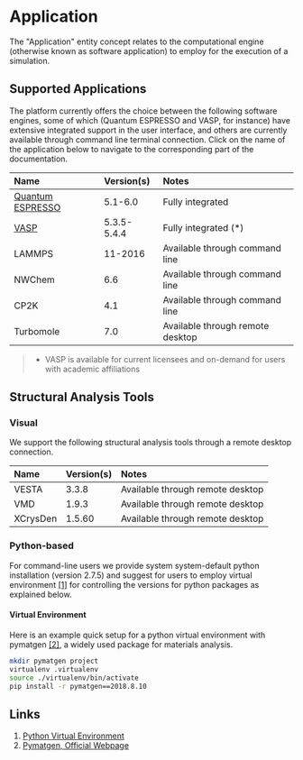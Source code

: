 # Application

The "Application" entity concept relates to the computational engine (otherwise known as software application) to employ for the execution of a simulation. 

## Supported Applications

The platform currently offers the choice between the following software engines, some of which (Quantum ESPRESSO and VASP, for instance) have extensive integrated support in the user interface, and others are currently available through command line terminal connection. Click on the name of the application below to navigate to the corresponding part of the documentation.

| Name    |  Version(s)      | Notes      |
| :-------- |:----------- |:------------- |
| [Quantum ESPRESSO](modeling/quantum-espresso.md) | 5.1-6.0 | Fully integrated |
| [VASP](modeling/vasp.md)      | 5.3.5-5.4.4 | Fully integrated (*) |
| LAMMPS    | 11-2016 | Available through command line |
| NWChem    | 6.6     | Available through command line |
| CP2K      | 4.1     | Available through command line |
| Turbomole | 7.0     | Available through remote desktop |

> * VASP is available for current licensees and on-demand for users with academic affiliations

## Structural Analysis Tools

### Visual

We support the following structural analysis tools through a remote desktop connection.

| Name      |  Version(s) | Notes         |
| :-------- |:----------- |:------------- |
| VESTA     | 3.3.8       | Available through remote desktop |
| VMD       | 1.9.3       | Available through remote desktop |
| XCrysDen  | 1.5.60      | Available through remote desktop |

### Python-based

For command-line users we provide system system-default python installation (version 2.7.5) and suggest for users to employ virtual environment [[1]](#links) for controlling the versions for python packages as explained below.

#### Virtual Environment

Here is an example quick setup for a python virtual environment with pymatgen [[2]](#links), a widely used package for materials analysis.

```bash
mkdir pymatgen project
virtualenv .virtualenv
source ./virtualenv/bin/activate
pip install -r pymatgen==2018.8.10
```

## Links

1. [Python Virtual Environment](https://docs.python-guide.org/dev/virtualenvs/#lower-level-virtualenv)
2. [Pymatgen, Official Webpage](http://pymatgen.org/)
